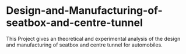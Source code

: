 # Design-and-Manufacturing-of-seatbox-and-centre-tunnel
This Project gives an theoretical and experimental analysis of the design and manufacturing of seatbox and centre tunnel for automobiles.
